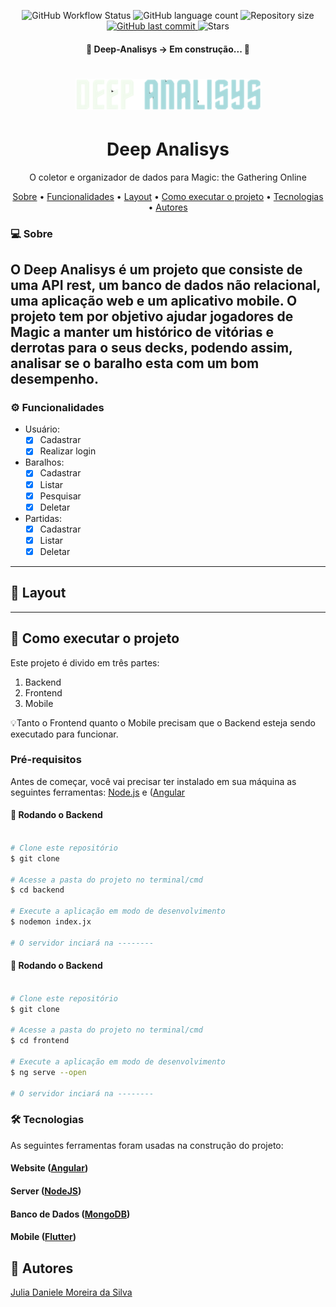 <p align="center">

  <img alt="GitHub Workflow Status" src="https://img.shields.io/github/workflow/status/juliadsilva/Deep-Analisys/Node.js%20CI?style=social">
	
  <img alt="GitHub language count" src="https://img.shields.io/github/languages/count/juliadsilva/Deep-Analisys?style=social">

  <img alt="Repository size" src="https://img.shields.io/github/repo-size/juliadsilva/Deep-Analisys?style=social">
  
  <a href="https://github.com/juliadsilva/Deep-Analisys/commits/master">
    <img alt="GitHub last commit" src="https://img.shields.io/github/last-commit/juliadsilva/Deep-Analisys?style=social">
  </a>
	
   <img alt="Stars" src="https://img.shields.io/github/stars/juliadsilva/Deep-Analisys?style=social">
</p>

<h4 align="center"> 
	🚧  Deep-Analisys -> Em construção...  🚧
</h4>

<h1 align="center">
    <img alt="NextLevelWeek" title="#NextLevelWeek" src="./frontend/src/assets/img/logo.png" />
</h1>

<h1 align="center">Deep Analisys</h1>
<p align="center">O coletor e organizador de dados para Magic: the Gathering Online</p>

<p align="center">
 <a href="#sobre">Sobre</a> •
 <a href="#funcionalidades">Funcionalidades</a> •
 <a href="#layout">Layout</a>  • 	
 <a href="#como-executar-o-projetor">Como executar o projeto</a> • 
 <a href="#tecnologias">Tecnologias</a> • 
 <a href="#autores">Autores</a>
</p>

### 💻 Sobre

O Deep Analisys é um projeto que consiste de uma API rest, um banco de dados não relacional, uma aplicação web e um aplicativo mobile. O projeto tem por objetivo ajudar jogadores de Magic a manter um histórico de vitórias e derrotas para o seus decks, podendo assim, analisar se o baralho esta com um bom desempenho.
---

### ⚙️ Funcionalidades

 - Usuário:
	  - [x] Cadastrar  
	  - [x] Realizar login	  
  - Baralhos:
	  - [x] Cadastrar 
	  - [x] Listar
	  - [x] Pesquisar
	  - [x] Deletar 
 - Partidas:
	  - [x] Cadastrar 
	  - [x] Listar
	  - [x] Deletar 
---

## 🎨 Layout
---

## 🚀 Como executar o projeto

Este projeto é divido em três partes:
1. Backend  
2. Frontend 
3. Mobile 

💡Tanto o Frontend quanto o Mobile precisam que o Backend esteja sendo executado para funcionar.

### Pré-requisitos

Antes de começar, você vai precisar ter instalado em sua máquina as seguintes ferramentas:
[Node.js](https://nodejs.org/en/) e  ([Angular](https://angular.io/docs/) 

#### 🎲 Rodando o Backend

```bash

# Clone este repositório
$ git clone 

# Acesse a pasta do projeto no terminal/cmd
$ cd backend

# Execute a aplicação em modo de desenvolvimento
$ nodemon index.jx

# O servidor inciará na --------

```

#### 🎲 Rodando o Backend

```bash

# Clone este repositório
$ git clone 

# Acesse a pasta do projeto no terminal/cmd
$ cd frontend

# Execute a aplicação em modo de desenvolvimento
$ ng serve --open

# O servidor inciará na --------

```

### 🛠 Tecnologias

As seguintes ferramentas foram usadas na construção do projeto:

#### **Website**  ([Angular](https://angular.io/docs/))

#### **Server** ([NodeJS](https://nodejs.org/en/))

#### **Banco de Dados** ([MongoDB](https://www.mongodb.com/))

#### **Mobile** ([Flutter](https://flutter.dev/))


## 🦸 Autores
<a href="https://github.com/juliadsilva">Julia Daniele Moreira da Silva </a>
 
    

